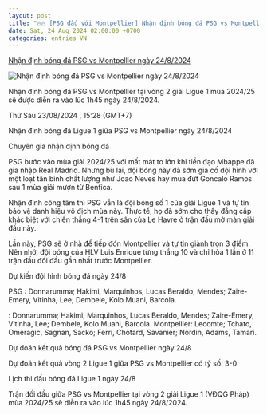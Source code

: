 ```yaml
---
layout: post
title: "🔥🔥 [PSG đấu với Montpellier] Nhận định bóng đá PSG vs Montpellier ngày 24/8/2024"
date: Sat, 24 Aug 2024 02:00:00 +0700
categories: entries VN
---
```

[Nhận định bóng đá PSG vs Montpellier ngày 24/8/2024](https://nongnghiep.vn/nhan-dinh-psg-vs-montpellier-giai-ligue-1-luc-1h45-ngay-24-8-2024-d397360.html)

![Nhận định bóng đá PSG vs Montpellier ngày 24/8/2024](https://t.ex-cdn.com/nongnghiep.vn/560w/files/content/2024/08/23/nhan-dinh-bong-da-psg-vs-montpellier-23-8-215946_623-152819.jpg)

Nhận định bóng đá PSG vs Montpellier tại vòng 2 giải Ligue 1 mùa 2024/25 sẽ được diễn ra vào lúc 1h45 ngày 24/8/2024.

Thứ Sáu 23/08/2024 , 15:28 (GMT+7)

Nhận định bóng đá Ligue 1 giữa PSG vs Montpellier ngày 24/8/2024

Chuyên gia nhận định bóng đá

PSG bước vào mùa giải 2024/25 với mất mát to lớn khi tiền đạo Mbappe đã gia nhập Real Madrid. Nhưng bù lại, đội bóng này đã sớm gia cố đội hình với một loạt tân binh chất lượng như Joao Neves hay mua đứt Goncalo Ramos sau 1 mùa giải mượn từ Benfica.

Nhận định công tâm thì PSG vẫn là đội bóng số 1 của giải Ligue 1 và tự tin bảo vệ danh hiệu vô địch mùa này. Thực tế, họ đã sớm cho thấy đẳng cấp khác biệt với chiến thắng 4-1 trên sân của Le Havre ở trận đấu mở màn giải đấu này.

Lần này, PSG sẽ ở nhà để tiếp đón Montpellier và tự tin giành trọn 3 điểm. Nên nhớ, đội bóng của HLV Luis Enrique từng thắng 10 và chỉ hòa 1 lần ở 11 trận đấu đối đầu gần nhất trước Montpellier.

Dự kiến đội hình bóng đá ngày 24/8

PSG : Donnarumma; Hakimi, Marquinhos, Lucas Beraldo, Mendes; Zaire-Emery, Vitinha, Lee; Dembele, Kolo Muani, Barcola.

: Donnarumma; Hakimi, Marquinhos, Lucas Beraldo, Mendes; Zaire-Emery, Vitinha, Lee; Dembele, Kolo Muani, Barcola. Montpellier: Lecomte; Tchato, Omeragic, Sagnan, Sacko; Ferri, Chotard, Savanier; Nordin, Adams, Tamari.

Dự đoán kết quả bóng đá PSG vs Montpellier ngày 24/8

Dự đoán kết quả vòng 2 Ligue 1 giữa PSG vs Montpellier có tỷ số: 3-0

Lịch thi đấu bóng đá Ligue 1 ngày 24/8

Trận đối đầu giữa PSG vs Montpellier tại vòng 2 giải Ligue 1 (VĐQG Pháp) mùa 2024/25 sẽ diễn ra vào lúc 1h45 ngày 24/8/2024.

